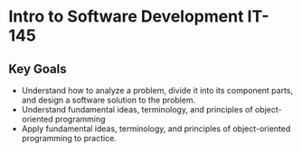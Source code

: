 # Intro to Software Development IT-145

## Key Goals
* Understand how to analyze a problem, divide it into its component parts, and design a software solution to the problem.
* Understand fundamental ideas, terminology, and principles of object-oriented programming
* Apply fundamental ideas, terminology, and principles of object-oriented programming to practice.
